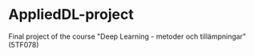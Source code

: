 # AppliedDL-project
Final project of the course "Deep Learning - metoder och tillämpningar" (5TF078)
